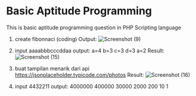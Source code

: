 # Basic Aptitude Programming
This is basic aptitude programming question in PHP Scripting language

1. create fibonnaci (coding)
Output: ![Screenshot (9)](https://user-images.githubusercontent.com/46961710/173292650-370d4365-ef7d-44a3-8d70-8fb9a973e6c9.png)

2. input aaaabbbcccddaa
   output:
   a=4
   b=3
   c=3
   d=3
   a=2
Result:
   ![Screenshot (15)](https://user-images.githubusercontent.com/46961710/174221716-8dbc12d4-222f-4ce5-be30-2ff6a3ffde04.png)

3. buat tampilan menarik
   dari api https://jsonplaceholder.typicode.com/photos
 Result:
 ![Screenshot (16)](https://user-images.githubusercontent.com/46961710/174264394-c4597d88-0cc3-4bed-8591-d05729fd1a40.png)
  
4. input 4432211
   output:
   4000000
   400000
   30000
   2000
   200
   10
   1

